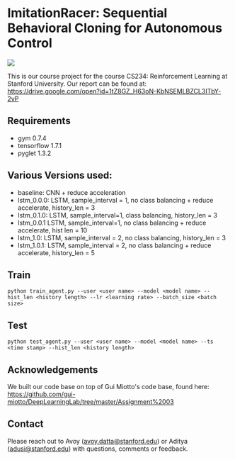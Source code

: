 # ImitationRacer: Sequential Behavioral Cloning for Autonomous Control
![](vid.gif)

This is our course project for the course CS234: Reinforcement Learning at Stanford University. Our report can be found at:
https://drive.google.com/open?id=1tZ8GZ_H63oN-KbNSEMLBZCL3ITbY-2vP

## Requirements
- gym 0.7.4
- tensorflow 1.7.1
- pyglet 1.3.2

## Various Versions used:
- baseline: CNN + reduce acceleration
- lstm_0.0.0: LSTM, sample_interval = 1, no class balancing + reduce accelerate, history_len = 3 
- lstm_0.1.0: LSTM, sample_interval=1, class balancing, history_len = 3
- lstm_0.0.1 LSTM, sample_interval=1, no class balancing + reduce accelerate, hist len = 10
- lstm_1.0: LSTM, sample_interval = 2, no class balancing, history_len = 3 
- lstm_1.0.1: LSTM, sample_interval = 2,  no class balancing + reduce accelerate, history_len = 5

## Train 
```
python train_agent.py --user <user name> --model <model name> --hist_len <history length> --lr <learning rate> --batch_size <batch size>
```

## Test
```
python test_agent.py --user <user name> --model <model name> --ts <time stamp> --hist_len <history length> 
```

## Acknowledgements
We built our code base on top of Gui Miotto's code base, found here: 
https://github.com/gui-miotto/DeepLearningLab/tree/master/Assignment%2003

## Contact
Please reach out to Avoy (avoy.datta@stanford.edu) or Aditya (adusi@stanford.edu) with questions, comments or feedback.